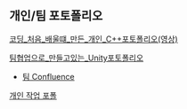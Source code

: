 개인/팀 포토폴리오
---

[코딩_처음_배울떄_만든_개인_C++포토폴리오(영상)](https://youtu.be/i_1zbsXLhsE?t=16)

[팀협업으로_만들고있는_Unity포토폴리오](https://github.com/B0ttle-Cat/Project-TF)
* [팀 Confluence](https://escapeportfolioteam.atlassian.net/wiki/spaces/1/overview?homepageId=131510)

[개인 작업 포폴](https://github.com/B0ttle-Cat/public_portfolio)
